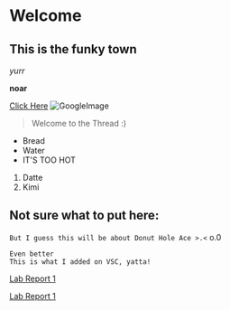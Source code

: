 # Welcome
## This is the funky town
*yurr*

**noar**

[Click Here](https://www.google.com/)
![GoogleImage](https://cdn.vox-cdn.com/thumbor/Pkmq1nm3skO0-j693JTMd7RL0Zk=/0x0:2012x1341/1200x800/filters:focal(0x0:2012x1341)/cdn.vox-cdn.com/uploads/chorus_image/image/47070706/google2.0.0.jpg)
> Welcome to the Thread
> :)

* Bread
* Water
* IT'S TOO HOT

1. Datte
2. Kimi

Not sure what to put here:
---
`But I guess this will be about Donut Hole Ace >.<` o.0
```
Even better
This is what I added on VSC, yatta!
```
[Lab Report 1](lab-report-1-week-2.html)

[Lab Report 1](https://NathanTzChung.github.io/cse15l-lab-reports/lab-report-1-week-2.html)